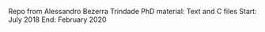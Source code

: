 Repo from Alessandro Bezerra Trindade
PhD material: Text and C files
Start: July 2018
End: February 2020
